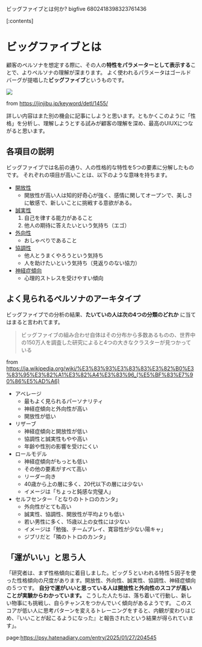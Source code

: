 ビッグファイブとは何か?
bigfive
6802418398323761436


[:contents]




# ビッグファイブとは



顧客のペルソナを想定する際に、その人の**特性をパラメーターとして表示する**ことで、よりペルソナの理解が深まります。
よく使われるパラメータはゴールドバーグが提唱した**ビッグファイブ**というものです。

<img src="https://motose-shinrishi.com/wp-content/uploads/2022/03/exam1-80.jpg">

from https://jinjibu.jp/keyword/detl/1455/


詳しい内容はまた別の機会に記事にしようと思います。ともかくこのように「性格」を分析し、理解しようとする試みが顧客の理解を深め、最高のUIUXにつながると思います。


## 各項目の説明

ビッグファイブでは名前の通り、人の性格的な特性を5つの要素に分解したものです。
それぞれの項目が高いことは、以下のような意味を持ちます。

- [開放性](https://psy.hatenadiary.com/entry/2025/01/27/204535)
  - 開放性が高い人は知的好奇心が強く、感情に関してオープンで、美しさに敏感で、新しいことに挑戦する意欲がある。
- [誠実性](https://psy.hatenadiary.com/entry/2025/01/27/204537)
  1. 自己を律する能力があること
  2. 他人の期待に答えたいという気持ち（エゴ）
- [外向性](https://psy.hatenadiary.com/entry/2025/01/27/204539)
  - おしゃべりであること
- [協調性](https://psy.hatenadiary.com/entry/2025/01/27/204539)
  - 他人とうまくやろうという気持ち
  - 人を助けたいという気持ち（見返りのない協力）
- [神経症傾向](https://psy.hatenadiary.com/entry/2025/01/27/204543)
  - 心理的ストレスを受けやすい傾向



## よく見られるペルソナのアーキタイプ

ビッグファイブでの分析の結果、**たいていの人は次の4つの分類のどれか** に当てはまると言われてます。

> ビッグファイブの組み合わせ自体はその分布から多数あるものの、世界中の150万人を調査した研究によると4つの大きなクラスターが見つかっている

from https://ja.wikipedia.org/wiki/%E3%83%93%E3%83%83%E3%82%B0%E3%83%95%E3%82%A1%E3%82%A4%E3%83%96_(%E5%BF%83%E7%90%86%E5%AD%A6)



- アベレージ
    - 最もよく見られるパーソナリティ
    - 神経症傾向と外向性が高い
    - 開放性が低い
- リザーブ
    - 神経症傾向と開放性が低い
    - 協調性と誠実性もやや高い
    - 年齢や性別の影響を受けにくい
- ロールモデル
    - 神経症傾向がもっとも低い
    - その他の要素がすべて高い
    - リーダー向き
    - 40歳から上の層に多く、20代以下の層には少ない
    - イメージは「ちょっと鈍感な完璧人」
- セルフセンター「となりのトトロのカンタ」
    - 外向性がとても高い
    - 誠実性、協調性、開放性が平均よりも低い
    - 若い男性に多く、15歳以上の女性には少ない
    - イメージは「勉強、チームプレイ、寛容性が少ない陽キャ」
    - ジブリだと「隣のトトロのカンタ」



## 「運がいい」と思う人

「研究者は、まず性格傾向に着目しました。ビッグ５といわれる特性５因子を使った性格傾向の尺度があります。開放性、外向性、誠実性、協調性、神経症傾向の５つです。
**自分で運がいいと思っている人は開放性と外向性のスコアが高いことが実験からわかっています。** 
こうした人たちは、落ち着いて行動し、新しい物事にも挑戦し、自らチャンスをつかんでいく傾向があるようです。
このスコアが低い人に思考パターンを変えるトレーニングをすると、内観が変わりはじめ、『いいことが起こるようになった』と報告されたという結果が得られています」。



page:https://psy.hatenadiary.com/entry/2025/01/27/204545
